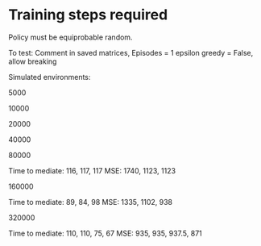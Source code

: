 # Training steps required

Policy must be equiprobable random.

To test:
Comment in saved matrices, 
Episodes = 1
epsilon greedy = False, 
allow breaking

Simulated environments:

5000






10000







20000








40000








80000

Time to mediate: 116, 117, 117
MSE: 1740, 1123, 1123

160000

Time to mediate: 89, 84, 98
MSE: 1335, 1102, 938

320000

Time to mediate: 110, 110, 75, 67
MSE: 935, 935, 937.5, 871
